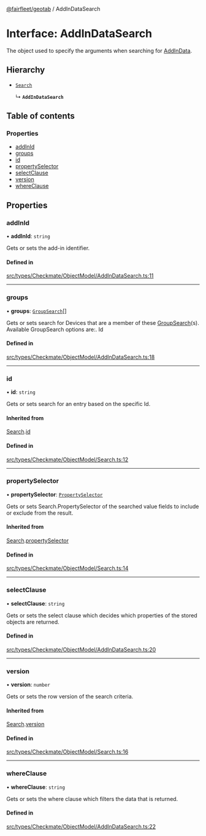 [@fairfleet/geotab](../README.md) / AddInDataSearch

# Interface: AddInDataSearch

The object used to specify the arguments when searching for [AddInData](AddInData.md).

## Hierarchy

- [`Search`](Search.md)

  ↳ **`AddInDataSearch`**

## Table of contents

### Properties

- [addInId](AddInDataSearch.md#addinid)
- [groups](AddInDataSearch.md#groups)
- [id](AddInDataSearch.md#id)
- [propertySelector](AddInDataSearch.md#propertyselector)
- [selectClause](AddInDataSearch.md#selectclause)
- [version](AddInDataSearch.md#version)
- [whereClause](AddInDataSearch.md#whereclause)

## Properties

### addInId

• **addInId**: `string`

Gets or sets the add-in identifier.

#### Defined in

[src/types/Checkmate/ObjectModel/AddInDataSearch.ts:11](https://github.com/fairfleet/geotab/blob/b682f10/src/types/Checkmate/ObjectModel/AddInDataSearch.ts#L11)

___

### groups

• **groups**: [`GroupSearch`](GroupSearch.md)[]

Gets or sets search for Devices that are a member of these [GroupSearch](GroupSearch.md)(s).
 Available
 GroupSearch options are:.
 <list><item><description>Id</description></item></list>

#### Defined in

[src/types/Checkmate/ObjectModel/AddInDataSearch.ts:18](https://github.com/fairfleet/geotab/blob/b682f10/src/types/Checkmate/ObjectModel/AddInDataSearch.ts#L18)

___

### id

• **id**: `string`

Gets or sets search for an entry based on the specific Id.

#### Inherited from

[Search](Search.md).[id](Search.md#id)

#### Defined in

[src/types/Checkmate/ObjectModel/Search.ts:12](https://github.com/fairfleet/geotab/blob/b682f10/src/types/Checkmate/ObjectModel/Search.ts#L12)

___

### propertySelector

• **propertySelector**: [`PropertySelector`](PropertySelector.md)

Gets or sets Search.PropertySelector of the searched value fields to include or exclude from the result.

#### Inherited from

[Search](Search.md).[propertySelector](Search.md#propertyselector)

#### Defined in

[src/types/Checkmate/ObjectModel/Search.ts:14](https://github.com/fairfleet/geotab/blob/b682f10/src/types/Checkmate/ObjectModel/Search.ts#L14)

___

### selectClause

• **selectClause**: `string`

Gets or sets the select clause which decides which properties of the stored objects are returned.

#### Defined in

[src/types/Checkmate/ObjectModel/AddInDataSearch.ts:20](https://github.com/fairfleet/geotab/blob/b682f10/src/types/Checkmate/ObjectModel/AddInDataSearch.ts#L20)

___

### version

• **version**: `number`

Gets or sets the row version of the search criteria.

#### Inherited from

[Search](Search.md).[version](Search.md#version)

#### Defined in

[src/types/Checkmate/ObjectModel/Search.ts:16](https://github.com/fairfleet/geotab/blob/b682f10/src/types/Checkmate/ObjectModel/Search.ts#L16)

___

### whereClause

• **whereClause**: `string`

Gets or sets the where clause which filters the data that is returned.

#### Defined in

[src/types/Checkmate/ObjectModel/AddInDataSearch.ts:22](https://github.com/fairfleet/geotab/blob/b682f10/src/types/Checkmate/ObjectModel/AddInDataSearch.ts#L22)
